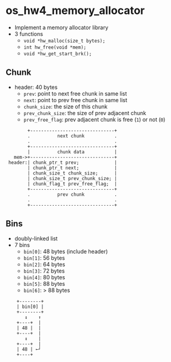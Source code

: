 # os_hw4_memory_allocator
+ Implement a memory allocator library
+ 3 functions
    + `void *hw_malloc(size_t bytes);`
    + `int hw_free(void *mem);`
    + `void *hw_get_start_brk();`

## Chunk
+ header: 40 bytes
    + `prev`: point to next free chunk in same list
    + `next`: point to prev free chunk in same list
    + `chunk_size`: the size of this chunk
    + `prev_chunk_size`: the size of prev adjacent chunk
    + `prev_free_flag`: prev adjacent chunk is free (`1`) or not (`0`)
```
        +-------------------------------+
        .          next chunk           .
        .                               .
        +-------------------------------+
        |          chunk data           |
   mem->+-------------------------------+
 header:| chunk_ptr_t prev;             |
        | chunk_ptr_t next;             |
        | chunk_size_t chunk_size;      |
        | chunk_size_t prev_chunk_size; |
        | chunk_flag_t prev_free_flag;  |
        +-------------------------------+
        .          prev chunk           .
        .                               .
        +-------------------------------+
```

## Bins
+ doubly-linked list
+ 7 bins
    + `bin[0]`: 48 bytes (include header)
    + `bin[1]`: 56 bytes
    + `bin[2]`: 64 bytes
    + `bin[3]`: 72 bytes
    + `bin[4]`: 80 bytes
    + `bin[5]`: 88 bytes
    + `bin[6]`: > 88 bytes

```
    +--------+
    | bin[0] |
    +--------+
       ↕    ↑
    +----+  |
    | 48 |  |
    +----+  |
       ↕    |
    +----+  |
    | 48 | ←┘
    +----+
```